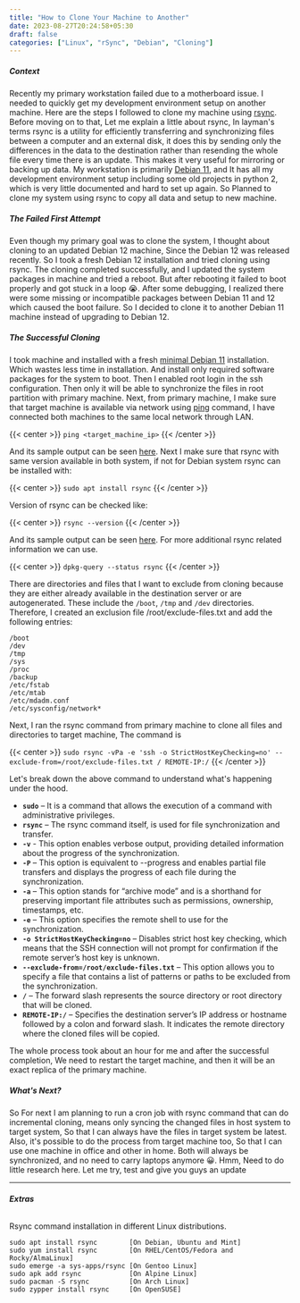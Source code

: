 ```yaml
---
title: "How to Clone Your Machine to Another"
date: 2023-08-27T20:24:58+05:30
draft: false
categories: ["Linux", "rSync", "Debian", "Cloning"]
---
```


##### **Context**

Recently my primary workstation failed due to a motherboard issue. I needed to quickly get my development environment setup on another machine. Here are the steps I followed to clone my machine using [rsync](https://en.wikipedia.org/wiki/Rsync).
Before moving on to that, Let me explain a little about rsync, In layman's terms rsync is a utility for efficiently transferring and synchronizing files between a computer and an external disk, it does this by sending only the differences in the data to the destination rather than resending the whole file every time there is an update. This makes it very useful for mirroring or backing up data.
My workstation is primarily [Debian 11](https://www.debian.org/), and It has all my development environment setup including some old projects in python 2, which is very little documented and hard to set up again.
So Planned to clone my system using rsync to copy all data and setup to new machine.

##### **The Failed First Attempt**

Even though my primary goal was to clone the system, I thought about cloning to an updated Debian 12 machine, Since the Debian 12 was released recently. So I took a fresh Debian 12 installation and tried cloning using rsync. The cloning completed successfully, and I updated the system packages in machine and tried a reboot. But after rebooting it failed to boot properly and got stuck in a loop 😭.
After some debugging, I realized there were some missing or incompatible packages between Debian 11 and 12 which caused the boot failure. So I decided to clone it to another Debian 11 machine instead of upgrading to Debian 12.

##### **The Successful Cloning**

I took machine and installed with a fresh [minimal Debian 11](https://www.debian.org/CD/netinst/) installation. Which wastes less time in installation. And install only required software packages for the system to boot. Then I enabled root login in the ssh configuration. Then only it will be able to synchronize the files in root partition with primary machine. Next, from primary machine, I make sure that target machine is available via network using [ping](https://linux.die.net/man/8/ping) command, I have connected both machines to the same local network through LAN.

{{< center >}}
`ping <target_machine_ip>`
{{< /center >}}

And its sample output can be seen [here](/images/how_to_clone_your_machine_to_another/ping.png).
Next I make sure that rsync with same version available in both system, if not for Debian system rsync can be installed with:

{{< center >}}
`sudo apt install rsync`
{{< /center >}}

Version of rsync can be checked like:

{{< center >}}
`rsync --version`
{{< /center >}}

And its sample output can be seen [here](/images/how_to_clone_your_machine_to_another/rsync_version.png).
For more additional rsync related information we can use.

{{< center >}}
`dpkg-query --status rsync`
{{< /center >}}

There are directories and files that I want to exclude from cloning because they are either already available in the destination server or are autogenerated. These include the `/boot`, `/tmp` and `/dev` directories. Therefore, I created an exclusion file /root/exclude-files.txt and add the following entries:

```shell
/boot
/dev
/tmp
/sys
/proc
/backup
/etc/fstab
/etc/mtab
/etc/mdadm.conf
/etc/sysconfig/network*
```

Next, I ran the rsync command from primary machine to clone all files and directories to target machine, The command is

{{< center >}}
`sudo rsync -vPa -e 'ssh -o StrictHostKeyChecking=no' --exclude-from=/root/exclude-files.txt / REMOTE-IP:/`
{{< /center >}}

Let's break down the above command to understand what's happening under the hood.

- **`sudo`** – It is a command that allows the execution of a command with administrative privileges.
- **`rsync`** – The rsync command itself, is used for file synchronization and transfer.
- **`-v`** - This option enables verbose output, providing detailed information about the progress of the synchronization.
- **`-P`** – This option is equivalent to --progress and enables partial file transfers and displays the progress of each file during the synchronization.
- **`-a`** – This option stands for “archive mode” and is a shorthand for preserving important file attributes such as permissions, ownership, timestamps, etc.
- **`-e`** – This option specifies the remote shell to use for the synchronization.
- **`-o StrictHostKeyChecking=no`** – Disables strict host key checking, which means that the SSH connection will not prompt for confirmation if the remote server’s host key is unknown.
- **`--exclude-from=/root/exclude-files.txt`** – This option allows you to specify a file that contains a list of patterns or paths to be excluded from the synchronization.
- **`/`** – The forward slash represents the source directory or root directory that will be cloned.
- **`REMOTE-IP:/`** – Specifies the destination server’s IP address or hostname followed by a colon and forward slash. It indicates the remote directory where the cloned files will be copied.

The whole process took about an hour for me and after the successful completion, We need to restart the target machine, and then it will be an exact replica of the primary machine.

##### **What's Next?**

So For next I am planning to run a cron job with rsync command that can do incremental cloning, means only syncing the changed files in host system to target system, So that I can always have the files in target system be latest.
Also, it's possible to do the process from target machine too, So that I can use one machine in office and other in home. Both will always be synchronized, and no need to carry laptops anymore 😀.
Hmm, Need to do little research here. Let me try, test and give you guys an update

***

###### **Extras**

Rsync command installation in different Linux distributions.

```shell
sudo apt install rsync        [On Debian, Ubuntu and Mint]
sudo yum install rsync        [On RHEL/CentOS/Fedora and Rocky/AlmaLinux]
sudo emerge -a sys-apps/rsync [On Gentoo Linux]
sudo apk add rsync            [On Alpine Linux]
sudo pacman -S rsync          [On Arch Linux]
sudo zypper install rsync     [On OpenSUSE]
```
